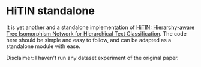 # HiTIN standalone

It is yet another and a standalone implementation of [HiTIN: Hierarchy-aware Tree Isomorphism Network for Hierarchical Text Classification](https://github.com/Rooooyy/HiTIN). The code here should be simple and easy to follow, and can be adapted as a standalone module with ease.

Disclaimer: I haven't run any dataset experiment of the original paper.
